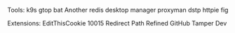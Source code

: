 Tools:
k9s
gtop
bat
Another redis desktop manager
proxyman
dstp
httpie
fig

Extensions:
EditThisCookie
10015
Redirect Path
Refined GitHub
Tamper Dev
